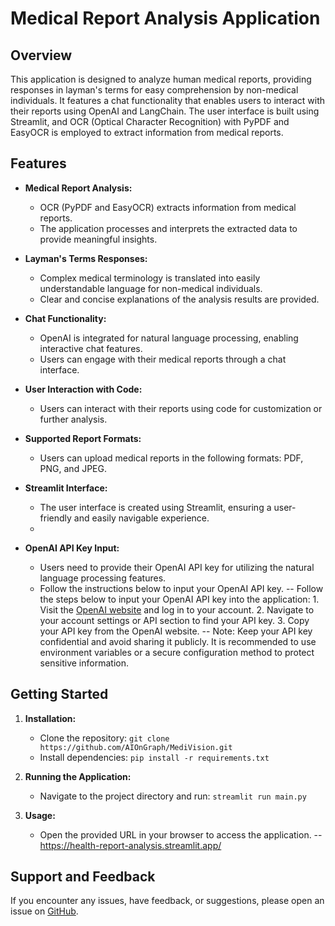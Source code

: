 # Medical Report Analysis Application

## Overview

This application is designed to analyze human medical reports, providing responses in layman's terms for easy comprehension by non-medical individuals. It features a chat functionality that enables users to interact with their reports using OpenAI and LangChain. The user interface is built using Streamlit, and OCR (Optical Character Recognition) with PyPDF and EasyOCR is employed to extract information from medical reports.

## Features

- **Medical Report Analysis:**
  - OCR (PyPDF and EasyOCR) extracts information from medical reports.
  - The application processes and interprets the extracted data to provide meaningful insights.

- **Layman's Terms Responses:**
  - Complex medical terminology is translated into easily understandable language for non-medical individuals.
  - Clear and concise explanations of the analysis results are provided.

- **Chat Functionality:**
  - OpenAI is integrated for natural language processing, enabling interactive chat features.
  - Users can engage with their medical reports through a chat interface.

- **User Interaction with Code:**
  - Users can interact with their reports using code for customization or further analysis.
 
- **Supported Report Formats:**
  - Users can upload medical reports in the following formats: PDF, PNG, and JPEG.

- **Streamlit Interface:**
  - The user interface is created using Streamlit, ensuring a user-friendly and easily navigable experience.
  - 
- **OpenAI API Key Input:**
  - Users need to provide their OpenAI API key for utilizing the natural language processing features.
  - Follow the instructions below to input your OpenAI API key.
    -- Follow the steps below to input your OpenAI API key into the application:
        1. Visit the [OpenAI website](https://www.openai.com/) and log in to your account.
        2. Navigate to your account settings or API section to find your API key.
        3. Copy your API key from the OpenAI website.
        -- Note: Keep your API key confidential and avoid sharing it publicly. It is recommended to use environment variables or a secure configuration method to protect sensitive information.




## Getting Started

1. **Installation:**
   - Clone the repository: `git clone https://github.com/AIOnGraph/MediVision.git`
   - Install dependencies: `pip install -r requirements.txt`

2. **Running the Application:**
   - Navigate to the project directory and run: `streamlit run main.py`

3. **Usage:**
   - Open the provided URL in your browser to access the application.
     --https://health-report-analysis.streamlit.app/

## Support and Feedback

If you encounter any issues, have feedback, or suggestions, please open an issue on [GitHub](https://github.com/AIOnGraph/MediVision/issues).


